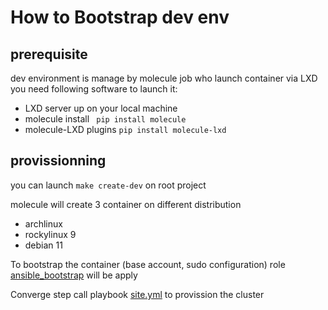 # How to Bootstrap dev env

## prerequisite
dev environment is manage by molecule job who launch container via LXD you need following software to launch it:

- LXD server up on your local machine
- molecule install ``` pip install molecule```
- molecule-LXD plugins ```pip install molecule-lxd```


## provissionning

you can launch ```make create-dev``` on root project

molecule will create 3 container on different distribution

- archlinux
- rockylinux 9
- debian 11

To bootstrap the container (base account, sudo configuration) role [ansible_bootstrap](https://git.ducamps.win/ansible-roles/ansible_bootstrap) will be apply


Converge step call playbook [site.yml](https://git.ducamps.win/vincent/homelab/src/commit/c5ff235b9768d91b240ec97e7ff8e2ad5a9602ca/ansible/site.yml) to provission the cluster


